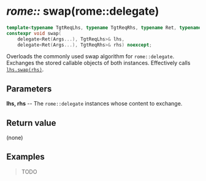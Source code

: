 # _rome::_ **swap**(rome::delegate)

```cpp
template<typename TgtReqLhs, typename TgtReqRhs, typename Ret, typename... Args>
constexpr void swap(
    delegate<Ret(Args...), TgtReqLhs>& lhs,
    delegate<Ret(Args...), TgtReqRhs>& rhs) noexcept;
```

Overloads the commonly used swap algorithm for `rome::delegate`. Exchanges the stored callable objects of both instances. Effectively calls [`lhs.swap(rhs)`](swap.md).

## Parameters

**lhs, rhs** -- The `rome::delegate` instances whose content to exchange.

## Return value

(none)

## Examples

> TODO
